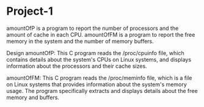 # Project-1
amountOfP is a program to report the number of processors and the amount of cache in each CPU.
amountOfFM is a program to report the free memory in the system and the number of memory buffers.

Design
amountOfP: This C program reads the /proc/cpuinfo file, which contains details about the system's CPUs on Linux systems, and displays information about the processors and their cache sizes.

amountOfFM: This C program reads the /proc/meminfo file, which is a file on Linux systems that provides information about the system's memory usage. The program specifically extracts and displays details about the free memory and buffers.